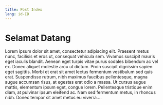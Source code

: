 ```yaml
---
title: Post Index
lang: id-ID
---
```

 
# Selamat Datang
 
Lorem ipsum dolor sit amet, consectetur adipiscing elit. Praesent metus nunc, facilisis et eros ut, consequat vehicula sem. Vivamus suscipit mauris eget iaculis blandit. Aenean eget turpis vitae purus sodales bibendum ac vel ex. Donec aliquet molestie arcu ut dictum. Proin suscipit dignissim sapien eget sagittis. Morbi et erat sit amet lectus fermentum vestibulum sed quis erat. Suspendisse rutrum, nibh maximus faucibus pellentesque, magna augue accumsan risus, at egestas erat odio a massa. Ut cursus augue mattis, elementum ipsum eget, congue lorem. Pellentesque tristique enim diam, at pulvinar ipsum eleifend ac. Nam sed fermentum metus, in rhoncus nibh. Donec tempor sit amet metus eu viverra....